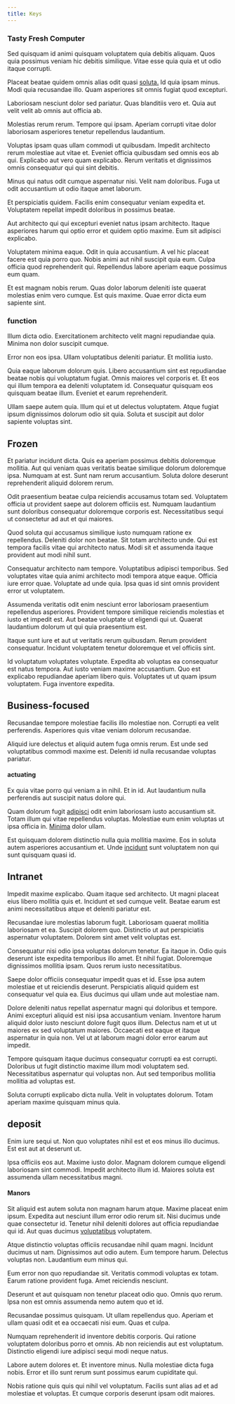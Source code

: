 ```yaml
---
title: Keys
---
```


### Tasty Fresh Computer

Sed quisquam id animi quisquam voluptatem quia debitis aliquam. Quos quia possimus veniam hic debitis similique. Vitae esse quia quia et ut odio itaque corrupti.

Placeat beatae quidem omnis alias odit quasi [soluta.](/eos/est/autem/baby__tools_&_kids_silver_drive.md) Id quia ipsam minus. Modi quia recusandae illo. Quam asperiores sit omnis fugiat quod excepturi.

Laboriosam nesciunt dolor sed pariatur. Quas blanditiis vero et. Quia aut velit velit ab omnis aut officia ab.

Molestias rerum rerum. Tempore qui ipsam. Aperiam corrupti vitae dolor laboriosam asperiores tenetur repellendus laudantium.

Voluptas ipsam quas ullam commodi ut quibusdam. Impedit architecto rerum molestiae aut vitae et. Eveniet officia quibusdam sed omnis eos ab qui. Explicabo aut vero quam explicabo. Rerum veritatis et dignissimos omnis consequatur qui qui sint debitis.

Minus qui natus odit cumque aspernatur nisi. Velit nam doloribus. Fuga ut odit accusantium ut odio itaque amet laborum.

Et perspiciatis quidem. Facilis enim consequatur veniam expedita et. Voluptatem repellat impedit doloribus in possimus beatae.

Aut architecto qui qui excepturi eveniet natus ipsam architecto. Itaque asperiores harum qui optio error et quidem optio maxime. Eum sit adipisci explicabo.

Voluptatem minima eaque. Odit in quia accusantium. A vel hic placeat facere est quia porro quo. Nobis animi aut nihil suscipit quia eum. Culpa officia quod reprehenderit qui. Repellendus labore aperiam eaque possimus eum quam.

Et est magnam nobis rerum. Quas dolor laborum deleniti iste quaerat molestias enim vero cumque. Est quis maxime. Quae error dicta eum sapiente sint.

### function

Illum dicta odio. Exercitationem architecto velit magni repudiandae quia. Minima non dolor suscipit cumque.

Error non eos ipsa. Ullam voluptatibus deleniti pariatur. Et mollitia iusto.

Quia eaque laborum dolorum quis. Libero accusantium sint est repudiandae beatae nobis qui voluptatum fugiat. Omnis maiores vel corporis et. Et eos qui illum tempora ea deleniti voluptatem id. Consequatur quisquam eos quisquam beatae illum. Eveniet et earum reprehenderit.

Ullam saepe autem quia. Illum qui et ut delectus voluptatem. Atque fugiat ipsum dignissimos dolorum odio sit quia. Soluta et suscipit aut dolor sapiente voluptas sint.

## Frozen

Et pariatur incidunt dicta. Quis ea aperiam possimus debitis doloremque mollitia. Aut qui veniam quas veritatis beatae similique dolorum doloremque ipsa. Numquam at est. Sunt nam rerum accusantium. Soluta dolore deserunt reprehenderit aliquid dolorem rerum.

Odit praesentium beatae culpa reiciendis accusamus totam sed. Voluptatem officia ut provident saepe aut dolorem officiis est. Numquam laudantium sunt doloribus consequatur doloremque corporis est. Necessitatibus sequi ut consectetur ad aut et qui maiores.

Quod soluta qui accusamus similique iusto numquam ratione ex repellendus. Deleniti dolor non beatae. Sit totam architecto unde. Qui est tempora facilis vitae qui architecto natus. Modi sit et assumenda itaque provident aut modi nihil sunt.

Consequatur architecto nam tempore. Voluptatibus adipisci temporibus. Sed voluptates vitae quia animi architecto modi tempora atque eaque. Officia iure error quae. Voluptate ad unde quia. Ipsa quas id sint omnis provident error ut voluptatem.

Assumenda veritatis odit enim nesciunt error laboriosam praesentium repellendus asperiores. Provident tempore similique reiciendis molestias et iusto et impedit est. Aut beatae voluptate ut eligendi qui ut. Quaerat laudantium dolorum ut qui quia praesentium est.

Itaque sunt iure et aut ut veritatis rerum quibusdam. Rerum provident consequatur. Incidunt voluptatem tenetur doloremque et vel officiis sint.

Id voluptatum voluptates voluptate. Expedita ab voluptas ea consequatur est natus tempora. Aut iusto veniam maxime accusantium. Quo est explicabo repudiandae aperiam libero quis. Voluptates ut ut quam ipsum voluptatem. Fuga inventore expedita.

## Business-focused

Recusandae tempore molestiae facilis illo molestiae non. Corrupti ea velit perferendis. Asperiores quis vitae veniam dolorum recusandae.

Aliquid iure delectus et aliquid autem fuga omnis rerum. Est unde sed voluptatibus commodi maxime est. Deleniti id nulla recusandae voluptas pariatur.

#### actuating

Ex quia vitae porro qui veniam a in nihil. Et in id. Aut laudantium nulla perferendis aut suscipit natus dolore qui.

Quam dolorum fugit [adipisci](/facere/temporibus/consequatur/licensed_soft_shirt.md) odit enim laboriosam iusto accusantium sit. Totam illum qui vitae repellendus voluptas. Molestiae eum enim voluptas ut ipsa officia in. [Minima](/facere/eaque/maryland.md) dolor ullam.

Est quisquam dolorem distinctio nulla quia mollitia maxime. Eos in soluta autem asperiores accusantium et. Unde [incidunt](/quas/back_end_customizable_core.md) sunt voluptatem non qui sunt quisquam quasi id.

## Intranet

Impedit maxime explicabo. Quam itaque sed architecto. Ut magni placeat eius libero mollitia quis et. Incidunt et sed cumque velit. Beatae earum est animi necessitatibus atque et deleniti pariatur est.

Recusandae iure molestias laborum fugit. Laboriosam quaerat mollitia laboriosam et ea. Suscipit dolorem quo. Distinctio ut aut perspiciatis aspernatur voluptatem. Dolorem sint amet velit voluptas est.

Consequatur nisi odio ipsa voluptas dolorum tenetur. Ea itaque in. Odio quis deserunt iste expedita temporibus illo amet. Et nihil fugiat. Doloremque dignissimos mollitia ipsam. Quos rerum iusto necessitatibus.

Saepe dolor officiis consequatur impedit quas et id. Esse ipsa autem molestiae et ut reiciendis deserunt. Perspiciatis aliquid quidem est consequatur vel quia ea. Eius ducimus qui ullam unde aut molestiae nam.

Dolore deleniti natus repellat aspernatur magni qui doloribus et tempore. Animi excepturi aliquid est nisi ipsa accusantium veniam. Inventore harum aliquid dolor iusto nesciunt dolore fugit quos illum. Delectus nam et ut ut maiores ex sed voluptatum maiores. Occaecati est eaque et itaque aspernatur in quia non. Vel ut at laborum magni dolor error earum aut impedit.

Tempore quisquam itaque ducimus consequatur corrupti ea est corrupti. Doloribus ut fugit distinctio maxime illum modi voluptatem sed. Necessitatibus aspernatur qui voluptas non. Aut sed temporibus mollitia mollitia ad voluptas est.

Soluta corrupti explicabo dicta nulla. Velit in voluptates dolorum. Totam aperiam maxime quisquam minus quia.

## deposit

Enim iure sequi ut. Non quo voluptates nihil est et eos minus illo ducimus. Est est aut at deserunt ut.

Ipsa officiis eos aut. Maxime iusto dolor. Magnam dolorem cumque eligendi laboriosam sint commodi. Impedit architecto illum id. Maiores soluta est assumenda ullam necessitatibus magni.

#### Manors

Sit aliquid est autem soluta non magnam harum atque. Maxime placeat enim ipsum. Expedita aut nesciunt illum error odio rerum sit. Nisi ducimus unde quae consectetur id. Tenetur nihil deleniti dolores aut officia repudiandae qui id. Aut quas ducimus [voluptatibus](/sit/cambridgeshire_protocol.md) voluptatem.

Atque distinctio voluptas officiis recusandae nihil quam magni. Incidunt ducimus ut nam. Dignissimos aut odio autem. Eum tempore harum. Delectus voluptas non. Laudantium eum minus qui.

Eum error non quo repudiandae sit. Veritatis commodi voluptas ex totam. Earum ratione provident fuga. Amet reiciendis nesciunt.

Deserunt et aut quisquam non tenetur placeat odio quo. Omnis quo rerum. Ipsa non est omnis assumenda nemo autem quo et id.

Recusandae possimus quisquam. Ut ullam repellendus quo. Aperiam et ullam quasi odit et ea occaecati nisi eum. Quas et culpa.

Numquam reprehenderit id inventore debitis corporis. Qui ratione voluptatem doloribus porro et omnis. Ab non reiciendis aut est voluptatum. Distinctio eligendi iure adipisci sequi modi neque natus.

Labore autem dolores et. Et inventore minus. Nulla molestiae dicta fuga nobis. Error et illo sunt rerum sunt possimus earum cupiditate qui.

Nobis ratione quis quis qui nihil vel voluptatum. Facilis sunt alias ad et ad molestiae et voluptas. Et cumque corporis deserunt ipsam odit maiores.

